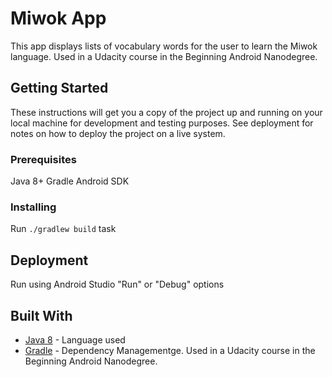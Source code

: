 # Miwok App
This app displays lists of vocabulary words for the user to learn the Miwok language. Used in a Udacity course in the Beginning Android Nanodegree.

## Getting Started

These instructions will get you a copy of the project up and running on your local machine for development and testing purposes. See deployment for notes on how to deploy the project on a live system.

### Prerequisites

Java 8+
Gradle
Android SDK

### Installing

Run ```./gradlew build``` task

## Deployment

Run using Android Studio "Run" or "Debug" options

## Built With

* [Java 8](https://java.com/en/download/faq/java8.xml) - Language used
* [Gradle](https://gradle.org/) - Dependency Managementge. Used in a Udacity course in the Beginning Android Nanodegree.
